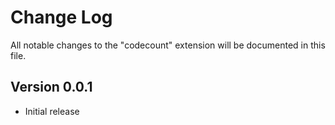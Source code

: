 # Change Log
All notable changes to the "codecount" extension will be documented in this file.

## Version 0.0.1
- Initial release
